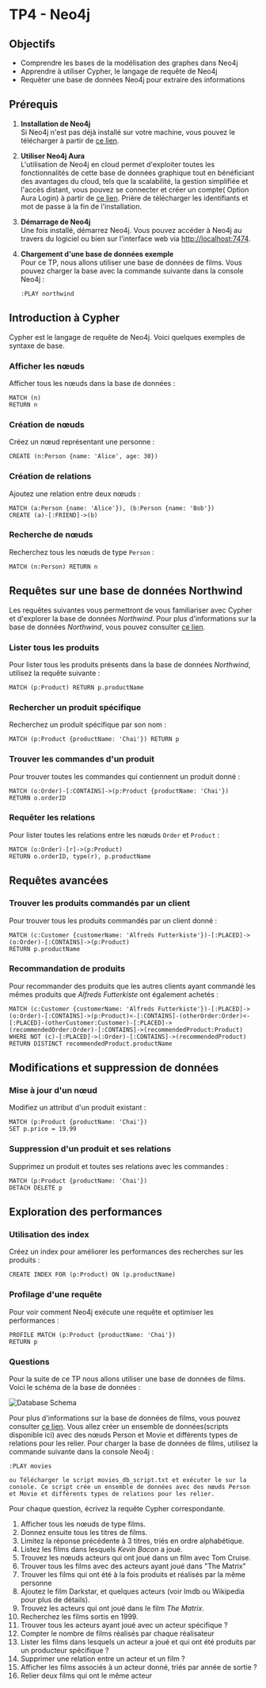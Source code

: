 
# TP4 - Neo4j

## Objectifs

- Comprendre les bases de la modélisation des graphes dans Neo4j
- Apprendre à utiliser Cypher, le langage de requête de Neo4j
- Requêter une base de données Neo4j pour extraire des informations

## Prérequis

1. **Installation de Neo4j**  
   Si Neo4j n'est pas déjà installé sur votre machine, vous pouvez le télécharger à partir de [ce lien](https://neo4j.com/download/).

2. **Utiliser Neo4j Aura**  
  L'utilisation de Neo4j en cloud permet d'exploiter toutes les fonctionnalités de cette base de données graphique tout en bénéficiant des avantages du cloud, tels que la scalabilité, la gestion simplifiée et l'accès distant, vous pouvez se connecter et créer un compte( Option Aura Login)  à partir de [ce lien](https://neo4j.com/). Prière de télécharger les identifiants et mot de passe à la fin de l'installation.
   
3. **Démarrage de Neo4j**  
   Une fois installé, démarrez Neo4j. Vous pouvez accéder à Neo4j au travers du logiciel ou bien sur l'interface web via [http://localhost:7474](http://localhost:7474).

4. **Chargement d'une base de données exemple**  
   Pour ce TP, nous allons utiliser une base de données de films. Vous pouvez charger la base avec la commande suivante dans la console Neo4j :
   ```cypher
   :PLAY northwind
   ```

## Introduction à Cypher

Cypher est le langage de requête de Neo4j. Voici quelques exemples de syntaxe de base.

### Afficher les nœuds

Afficher tous les nœuds dans la base de données :
```cypher
MATCH (n)
RETURN n
```

### Création de nœuds

Créez un nœud représentant une personne :
```cypher
CREATE (n:Person {name: 'Alice', age: 30})
```

### Création de relations

Ajoutez une relation entre deux nœuds :
```cypher
MATCH (a:Person {name: 'Alice'}), (b:Person {name: 'Bob'})
CREATE (a)-[:FRIEND]->(b)
```

### Recherche de nœuds

Recherchez tous les nœuds de type `Person` :
```cypher
MATCH (n:Person) RETURN n
```

## Requêtes sur une base de données Northwind

Les requêtes suivantes vous permettront de vous familiariser avec Cypher et d'explorer la base de données *Northwind*. Pour plus d'informations sur la base de données *Northwind*, vous pouvez consulter [ce lien](https://github.com/neo4j-graph-examples/northwind/).

### Lister tous les produits

Pour lister tous les produits présents dans la base de données *Northwind*, utilisez la requête suivante :
```cypher
MATCH (p:Product) RETURN p.productName
```

### Rechercher un produit spécifique

Recherchez un produit spécifique par son nom :
```cypher
MATCH (p:Product {productName: 'Chai'}) RETURN p
```

### Trouver les commandes d'un produit

Pour trouver toutes les commandes qui contiennent un produit donné :
```cypher
MATCH (o:Order)-[:CONTAINS]->(p:Product {productName: 'Chai'})
RETURN o.orderID
```

### Requêter les relations

Pour lister toutes les relations entre les nœuds `Order` et `Product` :
```cypher
MATCH (o:Order)-[r]->(p:Product)
RETURN o.orderID, type(r), p.productName
```

## Requêtes avancées

### Trouver les produits commandés par un client

Pour trouver tous les produits commandés par un client donné :
```cypher
MATCH (c:Customer {customerName: 'Alfreds Futterkiste'})-[:PLACED]->(o:Order)-[:CONTAINS]->(p:Product)
RETURN p.productName
```

### Recommandation de produits

Pour recommander des produits que les autres clients ayant commandé les mêmes produits que *Alfreds Futterkiste* ont également achetés :
```cypher
MATCH (c:Customer {customerName: 'Alfreds Futterkiste'})-[:PLACED]->(o:Order)-[:CONTAINS]->(p:Product)<-[:CONTAINS]-(otherOrder:Order)<-[:PLACED]-(otherCustomer:Customer)-[:PLACED]->(recommendedOrder:Order)-[:CONTAINS]->(recommendedProduct:Product)
WHERE NOT (c)-[:PLACED]->(:Order)-[:CONTAINS]->(recommendedProduct)
RETURN DISTINCT recommendedProduct.productName
```

## Modifications et suppression de données

### Mise à jour d'un nœud

Modifiez un attribut d'un produit existant :
```cypher
MATCH (p:Product {productName: 'Chai'})
SET p.price = 19.99
```

### Suppression d'un produit et ses relations

Supprimez un produit et toutes ses relations avec les commandes :
```cypher
MATCH (p:Product {productName: 'Chai'})
DETACH DELETE p
```

## Exploration des performances

### Utilisation des index

Créez un index pour améliorer les performances des recherches sur les produits :
```cypher
CREATE INDEX FOR (p:Product) ON (p.productName)
```

### Profilage d'une requête

Pour voir comment Neo4j exécute une requête et optimiser les performances :
```cypher
PROFILE MATCH (p:Product {productName: 'Chai'})
RETURN p
```

<!-- 
## Requêtes sur une base de données de films

### Lister tous les films

Pour lister tous les films présents dans la base de données, utilisez la requête suivante :
```cypher
MATCH (m:Movie) RETURN m.title
```

### Rechercher un film spécifique

Recherchez un film spécifique par son titre :
```cypher
MATCH (m:Movie {title: 'The Matrix'}) RETURN m
```

### Trouver les acteurs d'un film

Pour trouver tous les acteurs qui ont joué dans un film donné :
```cypher
MATCH (p:Person)-[:ACTED_IN]->(m:Movie {title: 'The Matrix'})
RETURN p.name
```

### Requêter les relations

Pour lister toutes les relations entre les nœuds `Person` et `Movie` :
```cypher
MATCH (p:Person)-[r]->(m:Movie)
RETURN p.name, type(r), m.title
```

## Requêtes avancées

### Trouver les co-acteurs d'une personne

Pour trouver tous les co-acteurs d'une personne donnée (qui ont joué dans les mêmes films) :
```cypher
MATCH (p:Person {name: 'Keanu Reeves'})-[:ACTED_IN]->(m:Movie)<-[:ACTED_IN]-(coActor:Person)
RETURN coActor.name
```

### Recommandation de films

Pour recommander des films que les co-acteurs de Keanu Reeves ont joué mais que Keanu Reeves n'a pas encore vus :
```cypher
MATCH (p:Person {name: 'Keanu Reeves'})-[:ACTED_IN]->(m:Movie)<-[:ACTED_IN]-(coActor:Person)-[:ACTED_IN]->(recommended:Movie)
WHERE NOT (p)-[:ACTED_IN]->(recommended)
RETURN DISTINCT recommended.title
```

## Modifications et suppression de données

### Mise à jour d'un nœud

Modifiez un attribut d'un nœud existant :
```cypher
MATCH (n:Person {name: 'Alice'})
SET n.age = 31
```

### Suppression d'un nœud et ses relations

Supprimez un nœud et toutes ses relations :
```cypher
MATCH (n:Person {name: 'Alice'})
DETACH DELETE n
```

## Exploration des performances

### Utilisation des index

Créez un index pour améliorer les performances des recherches :
```cypher
CREATE INDEX FOR (n:Person) ON (n.name)
```

### Profilage d'une requête

Pour voir comment Neo4j exécute une requête et optimiser les performances :
```cypher
PROFILE MATCH (p:Person {name: 'Keanu Reeves'})-[:ACTED_IN]->(m:Movie)
RETURN m.title
```
--> 

### Questions

Pour la suite de ce TP nous allons utiliser une base de données de films. Voici le schéma de la base de données :

![Database Schema](https://github.com/neo4j-graph-examples/recommendations/blob/main/documentation/img/model.png)

Pour plus d'informations sur la base de données de films, vous pouvez consulter [ce lien](https://github.com/neo4j-graph-examples/recommendations).
Vous allez créer un ensemble de données(scripts disponible ici) avec des nœuds Person et Movie et différents types de relations pour les relier. 
Pour charger la base de données de films, utilisez la commande suivante dans la console Neo4j :


```cypher
:PLAY movies 
```
```cypher
ou Télécharger le script movies_db_script.txt et exécuter le sur la console. Ce script crée un ensemble de données avec des nœuds Person et Movie et différents types de relations pour les relier.
```
Pour chaque question, écrivez la requête Cypher correspondante.

1. Afficher tous les nœuds de type films.
1. Donnez ensuite tous les titres de films.
1. Limitez la réponse précédente à 3 titres, triés en ordre alphabétique.
1. Listez les films dans lesquels *Kevin Bacon* a joué.
1. Trouvez les nœuds acteurs qui ont joué dans un film avec Tom Cruise.
1. Trouver tous les films avec des acteurs ayant joué dans "The Matrix"
1. Trouver les films qui ont été à la fois produits et réalisés par la même personne
1. Ajoutez le film Darkstar, et quelques acteurs (voir Imdb ou Wikipedia pour plus de détails).
1. Trouvez les acteurs qui ont joué dans le film *The Matrix*.
1. Recherchez les films sortis en 1999.
2. Trouver tous les acteurs ayant joué avec un acteur spécifique ?
3. Compter le nombre de films réalisés par chaque réalisateur
4. Lister les films dans lesquels un acteur a joué et qui ont été produits par un producteur spécifique ?
5. Supprimer une relation entre un acteur et un film ?
6. Afficher les films associés à un acteur donné, triés par année de sortie ?
7. Relier deux films qui ont le même acteur 
